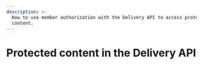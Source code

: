 ```yaml
---
description: >-
  How to use member authorization with the Delivery API to access protected
  content.
---
```


# Protected content in the Delivery API

